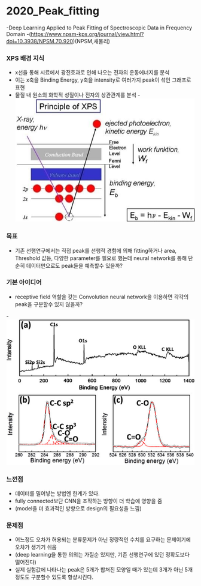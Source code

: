 # 2020_Peak_fitting
-Deep Learning Applied to Peak Fitting of Spectroscopic Data in Frequency Domain
-(https://www.npsm-kps.org/journal/view.html?doi=10.3938/NPSM.70.920)(NPSM,새물리)
### XPS 배경 지식
- x선을 통해 시료에서 광전효과로 인해 나오는 전자의 운동에너지를 분석
- 이는 x축을 Binding Energy, y축을 intensity로 여러가지 peak이 섞인 그래프로 표현
- 물질 내 원소의 화학적 성질이나 전자의 상관관계를 분석
-![xps ex1](https://github.com/mynameisheum/2020_Peak_fitting/blob/main/make%20Train%20data%20code/ex_picture_storage/xps%20ex.png?raw=true)

### 목표
- 기존 선행연구에서는 직접 peak를 선행적 경험에 의해 fitting하거나 area, Threshold 값등, 다양한 parameter를 필요로 했는데 neural network를 통해 단순히 데이터만으로도 peak들을 예측할수 있을까? 

### 기본 아이디어
- receptive field 역할을 갖는 Convolution neural network을 이용하면 각각의 peak을 구분할수 있지 않을까?

-![xps ex2](https://github.com/mynameisheum/2020_Peak_fitting/blob/main/make%20Train%20data%20code/ex_picture_storage/xps%20ex2.png?raw=true)

### 느낀점
- 데이터를 밀어넣는 방법엔 한계가 있다.
- fully connected보단 CNN을 조작하는 방향이 더 학습에 영향을 줌
- (model을 더 효과적인 방향으로 design의 필요성을 느낌)

### 문제점

- 어느정도 오차가 허용되는 분류문제가 아닌 정량적인 수치를 요구하는 문제이기에 오차가 생기기 쉬움
- (deep learning을 통한 의의는 가질순 있지만, 기존 선행연구에 있던 정확도보다 떨어진다)
- 실제 실험값에 나타나는 peak은 5개가 합쳐진 모양일 때가 있는데 3개가 아닌 5개정도도 구분할수 있도록 항샹시킨다.
